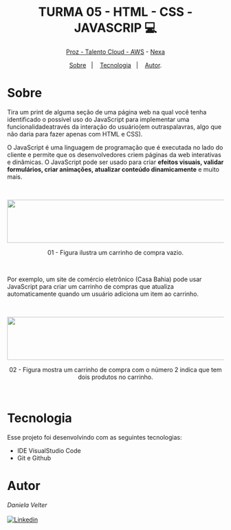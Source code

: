 <h1 align="center"> TURMA 05 -  HTML - CSS - JAVASCRIP 💻 </h1>

<p align="center"> <a href="https://prozeducacao.com.br/" target="_blank">Proz - Talento Cloud - </a><a href="https://aws.amazon.com/pt/" target="_blank">AWS</a> - <a href="https://www.nexaresources.com/" target="_blank">Nexa</a> </p>

<p align="center">
<a href="#sobre">Sobre</a>&nbsp;&nbsp;&nbsp|&nbsp;&nbsp;&nbsp;
<a href="#tecnologia">Tecnologia</a>&nbsp;&nbsp;&nbsp|&nbsp;&nbsp;&nbsp;
<a href="#autor">Autor</a>.</p>

# Sobre

Tira um print de alguma seção de uma página web na qual você tenha identificado o possível uso do JavaScript para implementar uma funcionalidadeatravés da interação do usuário(em outraspalavras, algo que não daria para fazer apenas com HTML e CSS).

O JavaScript é uma linguagem de programação que é executada no lado do cliente e permite que os desenvolvedores criem páginas da web interativas e dinâmicas. O JavaScript pode ser usado para criar **efeitos visuais, validar formulários, criar animações, atualizar conteúdo dinamicamente** e muito mais.

<br>
<p align="center">
<img src="https://github.com/Daniela2319/proz-talento-cloud-aws-nexa/assets/106537496/6553c500-8253-4fe1-95ac-c8ad6bcbf9c6" height="100" width="800">
  <br>
      
 </p>
 <p align="center">
    01 - Figura ilustra um carrinho de compra vazio.
 </p>
<br>
 </p>
 
 Por exemplo, um site de comércio eletrônico (Casa Bahia) pode usar JavaScript para criar um carrinho de compras que atualiza automaticamente quando um usuário adiciona um item ao carrinho.

<br>


 <p align="center">
<img src="https://github.com/Daniela2319/proz-talento-cloud-aws-nexa/assets/106537496/b130755a-6e9c-4dec-aa9a-7a466ee08386" height="100" width="800">
  <br>
    <p align="center">
    02 - Figura mostra um carrinho de compra com o número 2 indica que tem dois produtos no carrinho.
 </p>
 </p>
<br>

# Tecnologia

Esse projeto foi desenvolvindo com as seguintes tecnologias:

- IDE VisualStudio Code
- Git e Github

# Autor

_Daniela Velter_
<br>
<br>
[![Linkedin](https://img.shields.io/badge/DANIELA-0077B5?style=for-the-badge&logo=linkedin&logoColor=white)](https://www.linkedin.com/in/daniela-velter-231485f/)
